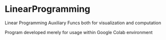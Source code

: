 # LinearProgramming
Linear Programming Auxiliary Funcs both for visualization and computation

Program developed merely for usage within Google Colab environment
